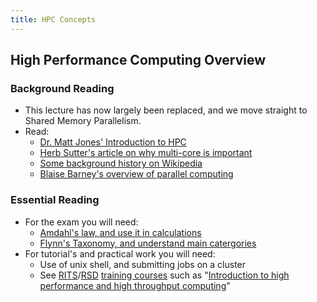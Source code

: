 ```yaml
---
title: HPC Concepts
---
```


## High Performance Computing Overview

### Background Reading 

* This lecture has now largely been replaced, and we move straight to Shared Memory Parallelism.
* Read:
    * [Dr. Matt Jones' Introduction to HPC][MJonesTutorial]
    * [Herb Sutter's article on why multi-core is important][SutterWTTJ]
    * [Some background history on Wikipedia][WikiPediaSuperComputer]
    * [Blaise Barney's overview of parallel computing][Blaise]

### Essential Reading

* For the exam you will need:
    * [Amdahl's law, and use it in calculations][Amdahl]
    * [Flynn's Taxonomy, and understand main catergories][Flynn]
* For tutorial's and practical work you will need:
    * Use of unix shell, and submitting jobs on a cluster
    * See [RITS][RITS]/[RSD][RSD] [training courses][training] such as "[Introduction to high performance and high throughput computing][IntroHPC]" 

[MJonesTutorial]: https://www.buffalo.edu/content/www/ccr/support/training-resources/tutorials/advanced-topics--e-g--mpi--gpgpu--openmp--etc--/2011-09---parallel-programming-overview--hpc-1-/_jcr_content/par/download/file.res/briefpp-handout-2x2.pdf 
[WikiPediaSuperComputer]: http://en.wikipedia.org/wiki/Supercomputer
[SutterWTTJ]: http://herbsutter.com/welcome-to-the-jungle
[Blaise]: https://computing.llnl.gov/tutorials/parallel_comp/
[Amdahl]: https://en.wikipedia.org/wiki/Amdahl%27s_law
[Flynn]: https://en.wikipedia.org/wiki/Flynn%27s_taxonomy
[RITS]: https://www.ucl.ac.uk/isd/services/research-it
[RSD]: https://www.ucl.ac.uk/research-it-services/about/research-software-development
[IntroHPC]: http://development.rc.ucl.ac.uk/training/hptclegion/
[training]: https://www.ucl.ac.uk/isd/services/research-it/training
